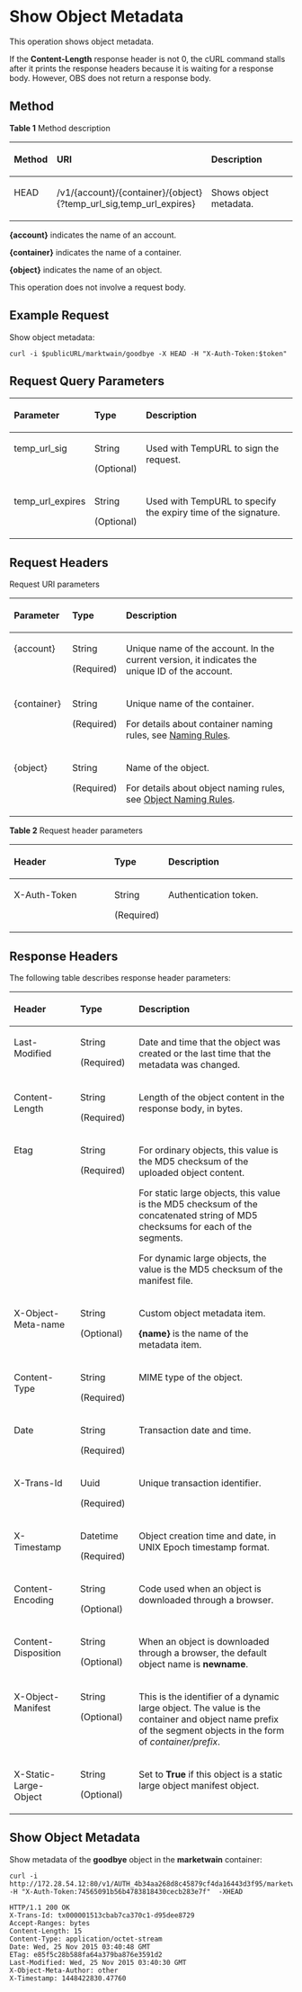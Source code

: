 # Show Object Metadata<a name="obs_03_0070"></a>

This operation shows object metadata.

If the  **Content-Length**  response header is not 0, the cURL command stalls after it prints the response headers because it is waiting for a response body. However, OBS does not return a response body.

## Method<a name="section42203044114811"></a>

**Table  1**  Method description

<a name="table63003397114811"></a>
<table><thead align="left"><tr id="row958610114811"><th class="cellrowborder" valign="top" width="13.969999999999999%" id="mcps1.2.4.1.1"><p id="p10538570114811"><a name="p10538570114811"></a><a name="p10538570114811"></a>Method</p>
</th>
<th class="cellrowborder" valign="top" width="52.7%" id="mcps1.2.4.1.2"><p id="p32207183114811"><a name="p32207183114811"></a><a name="p32207183114811"></a><strong id="b21429195114811"><a name="b21429195114811"></a><a name="b21429195114811"></a>URI</strong></p>
</th>
<th class="cellrowborder" valign="top" width="33.33%" id="mcps1.2.4.1.3"><p id="p58043236114811"><a name="p58043236114811"></a><a name="p58043236114811"></a>Description</p>
</th>
</tr>
</thead>
<tbody><tr id="row34935397114811"><td class="cellrowborder" valign="top" width="13.969999999999999%" headers="mcps1.2.4.1.1 "><p id="p11194907114811"><a name="p11194907114811"></a><a name="p11194907114811"></a>HEAD</p>
</td>
<td class="cellrowborder" valign="top" width="52.7%" headers="mcps1.2.4.1.2 "><p id="p3700552617321"><a name="p3700552617321"></a><a name="p3700552617321"></a>/v1/{account}/{container}/{object}{?temp_url_sig,temp_url_expires}</p>
</td>
<td class="cellrowborder" valign="top" width="33.33%" headers="mcps1.2.4.1.3 "><p id="p32688443114811"><a name="p32688443114811"></a><a name="p32688443114811"></a>Shows object metadata.</p>
</td>
</tr>
</tbody>
</table>

**\{account\}**  indicates the name of an account.

**\{container\}**  indicates the name of a container.

**\{object\}**  indicates the name of an object.

This operation does not involve a request body.

## Example Request<a name="section56060206114811"></a>

Show object metadata:

```
curl -i $publicURL/marktwain/goodbye -X HEAD -H "X-Auth-Token:$token"
```

## Request Query Parameters<a name="section47707984114811"></a>

<a name="table39845527173423"></a>
<table><thead align="left"><tr id="row7926438173423"><th class="cellrowborder" valign="top" width="22.68%" id="mcps1.1.4.1.1"><p id="p38061735173423"><a name="p38061735173423"></a><a name="p38061735173423"></a>Parameter</p>
</th>
<th class="cellrowborder" valign="top" width="17.29%" id="mcps1.1.4.1.2"><p id="p31044029173423"><a name="p31044029173423"></a><a name="p31044029173423"></a>Type</p>
</th>
<th class="cellrowborder" valign="top" width="60.029999999999994%" id="mcps1.1.4.1.3"><p id="p15410692173423"><a name="p15410692173423"></a><a name="p15410692173423"></a>Description</p>
</th>
</tr>
</thead>
<tbody><tr id="row42039985173423"><td class="cellrowborder" valign="top" width="22.68%" headers="mcps1.1.4.1.1 "><p id="p49795625173423"><a name="p49795625173423"></a><a name="p49795625173423"></a>temp_url_sig</p>
</td>
<td class="cellrowborder" valign="top" width="17.29%" headers="mcps1.1.4.1.2 "><p id="p6913838173423"><a name="p6913838173423"></a><a name="p6913838173423"></a>String</p>
<p id="p56399519173444"><a name="p56399519173444"></a><a name="p56399519173444"></a>(Optional)</p>
</td>
<td class="cellrowborder" valign="top" width="60.029999999999994%" headers="mcps1.1.4.1.3 "><p id="p23149991173423"><a name="p23149991173423"></a><a name="p23149991173423"></a>Used with TempURL to sign the request.</p>
</td>
</tr>
<tr id="row32018918173423"><td class="cellrowborder" valign="top" width="22.68%" headers="mcps1.1.4.1.1 "><p id="p43395537173423"><a name="p43395537173423"></a><a name="p43395537173423"></a>temp_url_expires</p>
</td>
<td class="cellrowborder" valign="top" width="17.29%" headers="mcps1.1.4.1.2 "><p id="p25377613173423"><a name="p25377613173423"></a><a name="p25377613173423"></a>String</p>
<p id="p61076842173454"><a name="p61076842173454"></a><a name="p61076842173454"></a>(Optional)</p>
</td>
<td class="cellrowborder" valign="top" width="60.029999999999994%" headers="mcps1.1.4.1.3 "><p id="p42320769173423"><a name="p42320769173423"></a><a name="p42320769173423"></a>Used with TempURL to specify the expiry time of the signature.</p>
</td>
</tr>
</tbody>
</table>

## Request Headers<a name="section16729309114811"></a>

Request URI parameters

<a name="table8826958173112"></a>
<table><thead align="left"><tr id="row31050417173112"><th class="cellrowborder" valign="top" width="20.66%" id="mcps1.1.4.1.1"><p id="p32055862173112"><a name="p32055862173112"></a><a name="p32055862173112"></a>Parameter</p>
</th>
<th class="cellrowborder" valign="top" width="14.399999999999999%" id="mcps1.1.4.1.2"><p id="p14838955173112"><a name="p14838955173112"></a><a name="p14838955173112"></a>Type</p>
</th>
<th class="cellrowborder" valign="top" width="64.94%" id="mcps1.1.4.1.3"><p id="p13071263173112"><a name="p13071263173112"></a><a name="p13071263173112"></a>Description</p>
</th>
</tr>
</thead>
<tbody><tr id="row66601109173112"><td class="cellrowborder" valign="top" width="20.66%" headers="mcps1.1.4.1.1 "><p id="p25980745173112"><a name="p25980745173112"></a><a name="p25980745173112"></a>{account}</p>
</td>
<td class="cellrowborder" valign="top" width="14.399999999999999%" headers="mcps1.1.4.1.2 "><p id="p24065630173112"><a name="p24065630173112"></a><a name="p24065630173112"></a>String</p>
<p id="p15264084173112"><a name="p15264084173112"></a><a name="p15264084173112"></a>(Required)</p>
</td>
<td class="cellrowborder" valign="top" width="64.94%" headers="mcps1.1.4.1.3 "><p id="p28431325173112"><a name="p28431325173112"></a><a name="p28431325173112"></a>Unique name of the account. In the current version, it indicates the unique ID of the account.</p>
</td>
</tr>
<tr id="row54555338173112"><td class="cellrowborder" valign="top" width="20.66%" headers="mcps1.1.4.1.1 "><p id="p56906224173112"><a name="p56906224173112"></a><a name="p56906224173112"></a>{container}</p>
</td>
<td class="cellrowborder" valign="top" width="14.399999999999999%" headers="mcps1.1.4.1.2 "><p id="p46001431173112"><a name="p46001431173112"></a><a name="p46001431173112"></a>String</p>
<p id="p11359698173112"><a name="p11359698173112"></a><a name="p11359698173112"></a>(Required)</p>
</td>
<td class="cellrowborder" valign="top" width="64.94%" headers="mcps1.1.4.1.3 "><p id="p47720349173112"><a name="p47720349173112"></a><a name="p47720349173112"></a>Unique name of the container.</p>
<p id="p26829958173112"><a name="p26829958173112"></a><a name="p26829958173112"></a>For details about container naming rules, see <a href="naming-rules.md">Naming Rules</a>.</p>
</td>
</tr>
<tr id="row25743007173112"><td class="cellrowborder" valign="top" width="20.66%" headers="mcps1.1.4.1.1 "><p id="p4808792173112"><a name="p4808792173112"></a><a name="p4808792173112"></a>{object}</p>
</td>
<td class="cellrowborder" valign="top" width="14.399999999999999%" headers="mcps1.1.4.1.2 "><p id="p53967833173112"><a name="p53967833173112"></a><a name="p53967833173112"></a>String</p>
<p id="p15948452173112"><a name="p15948452173112"></a><a name="p15948452173112"></a>(Required)</p>
</td>
<td class="cellrowborder" valign="top" width="64.94%" headers="mcps1.1.4.1.3 "><p id="p16756261173112"><a name="p16756261173112"></a><a name="p16756261173112"></a>Name of the object.</p>
<p id="p16588629173112"><a name="p16588629173112"></a><a name="p16588629173112"></a>For details about object naming rules, see <a href="naming-rules.md#section23579102">Object Naming Rules</a>.</p>
</td>
</tr>
</tbody>
</table>

**Table  2**  Request header parameters

<a name="table1501728173112"></a>
<table><thead align="left"><tr id="row59829943173112"><th class="cellrowborder" valign="top" width="36.54%" id="mcps1.2.4.1.1"><p id="p14387195173112"><a name="p14387195173112"></a><a name="p14387195173112"></a>Header</p>
</th>
<th class="cellrowborder" valign="top" width="16.939999999999998%" id="mcps1.2.4.1.2"><p id="p19282668173112"><a name="p19282668173112"></a><a name="p19282668173112"></a>Type</p>
</th>
<th class="cellrowborder" valign="top" width="46.52%" id="mcps1.2.4.1.3"><p id="p31312818173112"><a name="p31312818173112"></a><a name="p31312818173112"></a>Description</p>
</th>
</tr>
</thead>
<tbody><tr id="row10031201173112"><td class="cellrowborder" valign="top" width="36.54%" headers="mcps1.2.4.1.1 "><p id="p7220937173112"><a name="p7220937173112"></a><a name="p7220937173112"></a>X-Auth-Token</p>
</td>
<td class="cellrowborder" valign="top" width="16.939999999999998%" headers="mcps1.2.4.1.2 "><p id="p48025001173112"><a name="p48025001173112"></a><a name="p48025001173112"></a>String</p>
<p id="p29571830173112"><a name="p29571830173112"></a><a name="p29571830173112"></a>(Required)</p>
</td>
<td class="cellrowborder" valign="top" width="46.52%" headers="mcps1.2.4.1.3 "><p id="p46508030173112"><a name="p46508030173112"></a><a name="p46508030173112"></a>Authentication token.</p>
</td>
</tr>
</tbody>
</table>

## Response Headers<a name="section84586421267"></a>

The following table describes response header parameters:

<a name="table58398915173738"></a>
<table><thead align="left"><tr id="row10138041173738"><th class="cellrowborder" valign="top" width="23.43%" id="mcps1.1.4.1.1"><p id="p15875029173738"><a name="p15875029173738"></a><a name="p15875029173738"></a>Header</p>
</th>
<th class="cellrowborder" valign="top" width="20.669999999999998%" id="mcps1.1.4.1.2"><p id="p10808940173738"><a name="p10808940173738"></a><a name="p10808940173738"></a>Type</p>
</th>
<th class="cellrowborder" valign="top" width="55.900000000000006%" id="mcps1.1.4.1.3"><p id="p3108968173738"><a name="p3108968173738"></a><a name="p3108968173738"></a>Description</p>
</th>
</tr>
</thead>
<tbody><tr id="row27511085173747"><td class="cellrowborder" valign="top" width="23.43%" headers="mcps1.1.4.1.1 "><p id="p13805384173747"><a name="p13805384173747"></a><a name="p13805384173747"></a>Last-Modified</p>
</td>
<td class="cellrowborder" valign="top" width="20.669999999999998%" headers="mcps1.1.4.1.2 "><p id="p1809815717386"><a name="p1809815717386"></a><a name="p1809815717386"></a>String</p>
<p id="p2866569117386"><a name="p2866569117386"></a><a name="p2866569117386"></a>(Required)</p>
</td>
<td class="cellrowborder" valign="top" width="55.900000000000006%" headers="mcps1.1.4.1.3 "><p id="p47270488173747"><a name="p47270488173747"></a><a name="p47270488173747"></a>Date and time that the object was created or the last time that the metadata was changed.</p>
</td>
</tr>
<tr id="row50499889173738"><td class="cellrowborder" valign="top" width="23.43%" headers="mcps1.1.4.1.1 "><p id="p63959214173738"><a name="p63959214173738"></a><a name="p63959214173738"></a>Content-Length</p>
</td>
<td class="cellrowborder" valign="top" width="20.669999999999998%" headers="mcps1.1.4.1.2 "><p id="p13313864173738"><a name="p13313864173738"></a><a name="p13313864173738"></a>String</p>
<p id="p52715915173738"><a name="p52715915173738"></a><a name="p52715915173738"></a>(Required)</p>
</td>
<td class="cellrowborder" valign="top" width="55.900000000000006%" headers="mcps1.1.4.1.3 "><p id="p43632113173738"><a name="p43632113173738"></a><a name="p43632113173738"></a>Length of the object content in the response body, in bytes.</p>
</td>
</tr>
<tr id="row1085835173738"><td class="cellrowborder" valign="top" width="23.43%" headers="mcps1.1.4.1.1 "><p id="p20843848173738"><a name="p20843848173738"></a><a name="p20843848173738"></a>Etag</p>
</td>
<td class="cellrowborder" valign="top" width="20.669999999999998%" headers="mcps1.1.4.1.2 "><p id="p10630117173738"><a name="p10630117173738"></a><a name="p10630117173738"></a>String</p>
<p id="p28562191173738"><a name="p28562191173738"></a><a name="p28562191173738"></a>(Required)</p>
</td>
<td class="cellrowborder" valign="top" width="55.900000000000006%" headers="mcps1.1.4.1.3 "><p id="p31836128173738"><a name="p31836128173738"></a><a name="p31836128173738"></a>For ordinary objects, this value is the MD5 checksum of the uploaded object content.</p>
<p id="p18089696173738"><a name="p18089696173738"></a><a name="p18089696173738"></a>For static large objects, this value is the MD5 checksum of the concatenated string of MD5 checksums for each of the segments.</p>
<p id="p28589541173738"><a name="p28589541173738"></a><a name="p28589541173738"></a>For dynamic large objects, the value is the MD5 checksum of the manifest file.</p>
</td>
</tr>
<tr id="row55979278173738"><td class="cellrowborder" valign="top" width="23.43%" headers="mcps1.1.4.1.1 "><p id="p38027709173738"><a name="p38027709173738"></a><a name="p38027709173738"></a>X-Object-Meta-name</p>
</td>
<td class="cellrowborder" valign="top" width="20.669999999999998%" headers="mcps1.1.4.1.2 "><p id="p60345621173738"><a name="p60345621173738"></a><a name="p60345621173738"></a>String</p>
<p id="p6239679173738"><a name="p6239679173738"></a><a name="p6239679173738"></a>(Optional)</p>
</td>
<td class="cellrowborder" valign="top" width="55.900000000000006%" headers="mcps1.1.4.1.3 "><p id="p35652006173738"><a name="p35652006173738"></a><a name="p35652006173738"></a>Custom object metadata item.</p>
<p id="p52432605173738"><a name="p52432605173738"></a><a name="p52432605173738"></a><strong id="b12347023"><a name="b12347023"></a><a name="b12347023"></a>{name}</strong> is the name of the metadata item.</p>
</td>
</tr>
<tr id="row2131402173738"><td class="cellrowborder" valign="top" width="23.43%" headers="mcps1.1.4.1.1 "><p id="p38425874173738"><a name="p38425874173738"></a><a name="p38425874173738"></a>Content-Type</p>
</td>
<td class="cellrowborder" valign="top" width="20.669999999999998%" headers="mcps1.1.4.1.2 "><p id="p25488103173738"><a name="p25488103173738"></a><a name="p25488103173738"></a>String</p>
<p id="p28066337173738"><a name="p28066337173738"></a><a name="p28066337173738"></a>(Required)</p>
</td>
<td class="cellrowborder" valign="top" width="55.900000000000006%" headers="mcps1.1.4.1.3 "><p id="p58780852173738"><a name="p58780852173738"></a><a name="p58780852173738"></a>MIME type of the object.</p>
</td>
</tr>
<tr id="row59265622173738"><td class="cellrowborder" valign="top" width="23.43%" headers="mcps1.1.4.1.1 "><p id="p35786048173738"><a name="p35786048173738"></a><a name="p35786048173738"></a>Date</p>
</td>
<td class="cellrowborder" valign="top" width="20.669999999999998%" headers="mcps1.1.4.1.2 "><p id="p12988758173738"><a name="p12988758173738"></a><a name="p12988758173738"></a>String</p>
<p id="p49789966173738"><a name="p49789966173738"></a><a name="p49789966173738"></a>(Required)</p>
</td>
<td class="cellrowborder" valign="top" width="55.900000000000006%" headers="mcps1.1.4.1.3 "><p id="p6455442173738"><a name="p6455442173738"></a><a name="p6455442173738"></a>Transaction date and time.</p>
</td>
</tr>
<tr id="row58098985173738"><td class="cellrowborder" valign="top" width="23.43%" headers="mcps1.1.4.1.1 "><p id="p8397365173738"><a name="p8397365173738"></a><a name="p8397365173738"></a>X-Trans-Id</p>
</td>
<td class="cellrowborder" valign="top" width="20.669999999999998%" headers="mcps1.1.4.1.2 "><p id="p9097998173738"><a name="p9097998173738"></a><a name="p9097998173738"></a>Uuid</p>
<p id="p14773123173738"><a name="p14773123173738"></a><a name="p14773123173738"></a>(Required)</p>
</td>
<td class="cellrowborder" valign="top" width="55.900000000000006%" headers="mcps1.1.4.1.3 "><p id="p55772281173738"><a name="p55772281173738"></a><a name="p55772281173738"></a>Unique transaction identifier.</p>
<p id="p32188485173738"><a name="p32188485173738"></a><a name="p32188485173738"></a></p>
</td>
</tr>
<tr id="row21260912173738"><td class="cellrowborder" valign="top" width="23.43%" headers="mcps1.1.4.1.1 "><p id="p44412303173738"><a name="p44412303173738"></a><a name="p44412303173738"></a>X-Timestamp</p>
</td>
<td class="cellrowborder" valign="top" width="20.669999999999998%" headers="mcps1.1.4.1.2 "><p id="p40626815173738"><a name="p40626815173738"></a><a name="p40626815173738"></a>Datetime</p>
<p id="p30097021173738"><a name="p30097021173738"></a><a name="p30097021173738"></a>(Required)</p>
</td>
<td class="cellrowborder" valign="top" width="55.900000000000006%" headers="mcps1.1.4.1.3 "><p id="p63238897173738"><a name="p63238897173738"></a><a name="p63238897173738"></a>Object creation time and date, in UNIX Epoch timestamp format.</p>
</td>
</tr>
<tr id="row20359477174132"><td class="cellrowborder" valign="top" width="23.43%" headers="mcps1.1.4.1.1 "><p id="p1569659817420"><a name="p1569659817420"></a><a name="p1569659817420"></a>Content-Encoding</p>
</td>
<td class="cellrowborder" valign="top" width="20.669999999999998%" headers="mcps1.1.4.1.2 "><p id="p6346490617420"><a name="p6346490617420"></a><a name="p6346490617420"></a>String</p>
<p id="p3431324517420"><a name="p3431324517420"></a><a name="p3431324517420"></a>(Optional)</p>
</td>
<td class="cellrowborder" valign="top" width="55.900000000000006%" headers="mcps1.1.4.1.3 "><p id="p2790947517420"><a name="p2790947517420"></a><a name="p2790947517420"></a>Code used when an object is downloaded through a browser.</p>
</td>
</tr>
<tr id="row26152510174133"><td class="cellrowborder" valign="top" width="23.43%" headers="mcps1.1.4.1.1 "><p id="p1202190517420"><a name="p1202190517420"></a><a name="p1202190517420"></a>Content-Disposition</p>
</td>
<td class="cellrowborder" valign="top" width="20.669999999999998%" headers="mcps1.1.4.1.2 "><p id="p3425028017420"><a name="p3425028017420"></a><a name="p3425028017420"></a>String</p>
<p id="p3981706417420"><a name="p3981706417420"></a><a name="p3981706417420"></a>(Optional)</p>
</td>
<td class="cellrowborder" valign="top" width="55.900000000000006%" headers="mcps1.1.4.1.3 "><p id="p395673617420"><a name="p395673617420"></a><a name="p395673617420"></a>When an object is downloaded through a browser, the default object name is <strong id="b49409500"><a name="b49409500"></a><a name="b49409500"></a>newname</strong>.</p>
</td>
</tr>
<tr id="row46767608174213"><td class="cellrowborder" valign="top" width="23.43%" headers="mcps1.1.4.1.1 "><p id="p1872657917436"><a name="p1872657917436"></a><a name="p1872657917436"></a>X-Object-Manifest</p>
</td>
<td class="cellrowborder" valign="top" width="20.669999999999998%" headers="mcps1.1.4.1.2 "><p id="p4045795317436"><a name="p4045795317436"></a><a name="p4045795317436"></a>String</p>
<p id="p2857725817436"><a name="p2857725817436"></a><a name="p2857725817436"></a>(Optional)</p>
</td>
<td class="cellrowborder" valign="top" width="55.900000000000006%" headers="mcps1.1.4.1.3 "><p id="p3305656717436"><a name="p3305656717436"></a><a name="p3305656717436"></a>This is the identifier of a dynamic large object. The value is the container and object name prefix of the segment objects in the form of <em id="i269219602153723"><a name="i269219602153723"></a><a name="i269219602153723"></a>container/prefix</em>.</p>
</td>
</tr>
<tr id="row51546946174214"><td class="cellrowborder" valign="top" width="23.43%" headers="mcps1.1.4.1.1 "><p id="p615569217436"><a name="p615569217436"></a><a name="p615569217436"></a>X-Static-Large-Object</p>
</td>
<td class="cellrowborder" valign="top" width="20.669999999999998%" headers="mcps1.1.4.1.2 "><p id="p2884903517436"><a name="p2884903517436"></a><a name="p2884903517436"></a>String</p>
<p id="p5831473017436"><a name="p5831473017436"></a><a name="p5831473017436"></a>(Optional)</p>
</td>
<td class="cellrowborder" valign="top" width="55.900000000000006%" headers="mcps1.1.4.1.3 "><p id="p2587266517436"><a name="p2587266517436"></a><a name="p2587266517436"></a>Set to <strong id="b2105663"><a name="b2105663"></a><a name="b2105663"></a>True</strong> if this object is a static large object manifest object.</p>
</td>
</tr>
</tbody>
</table>

## Show Object Metadata<a name="section42277158"></a>

Show metadata of the  **goodbye**  object in the  **marketwain**  container:

```
curl -i http://172.28.54.12:80/v1/AUTH_4b34aa268d8c45879cf4da16443d3f95/marketwain/goodbye -H "X-Auth-Token:74565091b56b4783818430cecb283e7f"  -XHEAD
```

```
HTTP/1.1 200 OK
X-Trans-Id: tx000001513cbab7ca370c1-d95dee8729
Accept-Ranges: bytes
Content-Length: 15
Content-Type: application/octet-stream
Date: Wed, 25 Nov 2015 03:40:48 GMT
ETag: e85f5c28b588fa64a379ba876e3591d2
Last-Modified: Wed, 25 Nov 2015 03:40:30 GMT
X-Object-Meta-Author: other
X-Timestamp: 1448422830.47760
```

